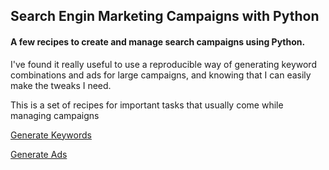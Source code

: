 ## Search Engin Marketing Campaigns with Python

#### A few recipes to create and manage search campaigns using Python. 

I've found it really useful to use a reproducible way of generating keyword combinations and ads for large campaigns, and knowing that I can easily make the tweaks I need. 

This is a set of recipes for important tasks that usually come while managing campaigns

[Generate Keywords](sem_generate_keywords.ipynb)

[Generate Ads](sem_generate_ads.ipynb)

